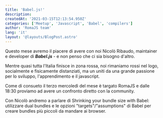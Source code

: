 ```yaml
---
title: 'Babel.js!'
description:
createdAt: '2021-03-15T12:13:54.950Z'
categories: ['Meetup', 'Javascript', 'Babel', 'compilers']
author: 'RomaJS team'
lang: 'it'
layout: '@layouts/BlogPost.astro'
---
```


Questo mese avremo il piacere di avere con noi Nicolò Ribaudo, maintainer e developer di **_Babel.js_** - e non penso che ci sia bisogno d'altro.

Mentre quasi tutta l'Italia finisce in zona rossa, noi rimaniamo rossi nel logo, socialmente e fisicamente distanziati, ma un uniti da una grande passione per lo sviluppo, l'apprendimento e il javascript.

Come di consueto il terzo mercoledì del mese è targato RomaJS e dalle 18:30 proviamo ad avere un confronto diretto con la community.

Con Nicolò andremo a parlare di Shrinking your bundle size with Babel: utilizzare dual bundles e le opzioni "targets"/"assumptions" di Babel per creare bundles più piccoli da mandare ai browser.
